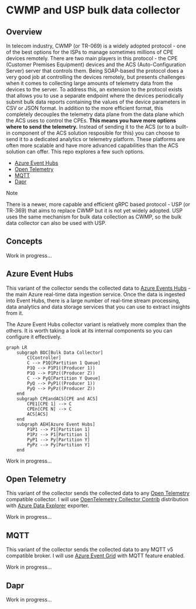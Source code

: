 # CWMP and USP bulk data collector

## Overview

In telecom industry, CWMP (or TR-069) is a widely adopted protocol - one of the best options for the ISPs to manage sometimes millions of CPE devices remotely. There are two main players in this protocol - the CPE (Customer Premises Equipment) devices and the ACS (Auto-Configuration Server) server that controls them. Being SOAP-based the protocol does a very good job at controlling the devices remotely, but presents challenges when it comes to collecting large amounts of telemetry data from the devices to the server. To address this, an extension to the protocol exists that allows you to use a separate endpoint where the devices periodically submit bulk data reports containing the values of the device parameters in CSV or JSON format. In addition to the more efficient format, this completely decouples the telemetry data plane from the data plane which the ACS uses to control the CPEs. **This means you have more options where to send the telemetry.** Instead of sending it to the ACS (or to a built-in component of the ACS solution resposible for this) you can choose to send it to a dedicated analytics or telemetry platform. These platforms are often more scalable and have more advanced capabilities than the ACS solution can offer. This repo explores a few such options.

- [Azure Event Hubs](#azure-event-hubs)
- [Open Telemetry](#open-telemetry)
- [MQTT](#mqtt)
- [Dapr](#dapr)

> [!NOTE]
> There is a newer, more capable and efficient gRPC based protocol - USP (or TR-369) that aims to replace CWMP but it is not yet widely adopted. USP uses the same mechanism for bulk data collection as CWMP, so the bulk data collector can also be used with USP.

## Concepts

Work in progress...

## Azure Event Hubs

This variant of the collector sends the collected data to [Azure Events Hubs](https://learn.microsoft.com/en-us/azure/event-hubs/event-hubs-about) - the main Azure real-time data ingestion service. Once the data is ingested into Event Hubs, there is a large number of real-time stream processing, data analytics and data storage services that you can use to extract insights from it.

The Azure Event Hubs collector variant is relatively more complex than the others. It is worth taking a look at its internal components so you can configure it effectively.
```mermaid
graph LR
    subgraph BDC[Bulk Data Collector]
        C[Controller]
        C --> P1Q[Partition 1 Queue]
        P1Q --> P1P1((Producer 1))
        P1Q --> P1Pz((Producer Z))
        C --> PyQ[Partition Y Queue]
        PyQ --> PyP1((Producer 1))
        PyQ --> PyPz((Producer Z))
    end
    subgraph CPEandACS[CPE and ACS]
        CPE1[CPE 1] --> C
        CPEn[CPE N] --> C
        ACS[ACS]
    end
    subgraph AEH[Azure Event Hubs]
        P1P1 --> P1[Partition 1]
        P1Pz --> P1[Partition 1]
        PyP1 --> Py[Partition Y]
        PyPz --> Py[Partition Y]
    end
```

Work in progress...

## Open Telemetry

This variant of the collector sends the collected data to any [Open Telemetry](https://opentelemetry.io/docs/what-is-opentelemetry/) compatible collector. I will use [OpenTelemetry Collector Contrib](https://github.com/open-telemetry/opentelemetry-collector-contrib/) distribution with [Azure Data Explorer](https://learn.microsoft.com/en-us/azure/data-explorer/) exporter.

Work in progress...

## MQTT

This variant of the collector sends the collected data to any MQTT v5 compatible broker. I will use [Azure Event Grid](https://learn.microsoft.com/en-us/azure/event-grid/) with MQTT feature enabled.

Work in progress...

## Dapr

Work in progress...
